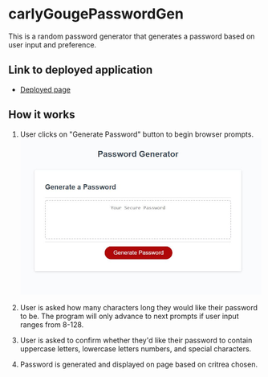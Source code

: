 # carlyGougePasswordGen
This is a random password generator that generates a password based on user input and preference. 

## Link to deployed application
* [Deployed page](https://https://cgouge93.github.io/carlyGougePasswordGen/)
## How it works
1. User clicks on "Generate Password" button to begin browser prompts. ![screenshot of application](assets/mainAppScreenShot.JPG)


2. User is asked how many characters long they would like their password to be. The program will only advance to next prompts if user input ranges from 8-128.

3. User is asked to confirm whether they'd like their password to contain uppercase letters, lowercase letters numbers, and special characters.

4. Password is generated and displayed on page based on critrea chosen.
